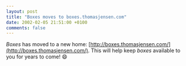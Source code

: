 ```yaml
---
layout: post
title: "Boxes moves to boxes.thomasjensen.com"
date: 2002-02-05 21:51:00 +0100
comments: false
---
```


*Boxes* has moved to a new home: [http://boxes.thomasjensen.com/](http://boxes.thomasjensen.com/). This will help keep *boxes* available to you for years to come! :smile:
